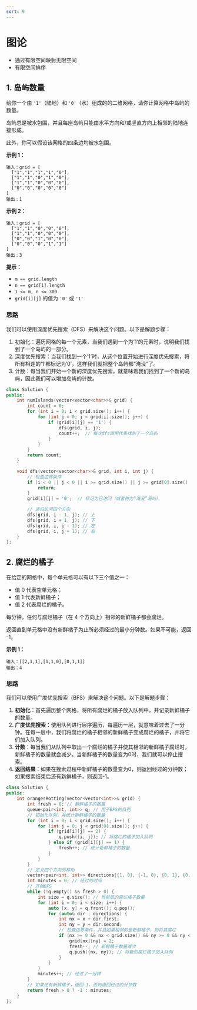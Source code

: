 ```yaml
---
sort: 9
---
```


# 图论

- 通过有限空间映射无限空间
- 有限空间排序

## 1. 岛屿数量

给你一个由 `'1'`（陆地）和 `'0'`（水）组成的的二维网格，请你计算网格中岛屿的数量。

岛屿总是被水包围，并且每座岛屿只能由水平方向和/或竖直方向上相邻的陆地连接形成。

此外，你可以假设该网格的四条边均被水包围。

**示例 1：**

```
输入：grid = [
  ["1","1","1","1","0"],
  ["1","1","0","1","0"],
  ["1","1","0","0","0"],
  ["0","0","0","0","0"]
]
输出：1
```

**示例 2：**

```
输入：grid = [
  ["1","1","0","0","0"],
  ["1","1","0","0","0"],
  ["0","0","1","0","0"],
  ["0","0","0","1","1"]
]
输出：3
```

**提示：**

-   `m == grid.length`
-   `n == grid[i].length`
-   `1 <= m, n <= 300`
-   `grid[i][j]` 的值为 `'0'` 或 `'1'`

### 思路

我们可以使用深度优先搜索（DFS）来解决这个问题。以下是解题步骤：
1. 初始化：遍历网格的每一个元素，当我们遇到一个为’1’的元素时，说明我们找到了一个岛屿的一部分。
2. 深度优先搜索：当我们找到一个’1’时，从这个位置开始进行深度优先搜索，将所有相连的’1’都标记为’0’，这样我们就把整个岛屿都“淹没”了。
3. 计数：每当我们开始一个新的深度优先搜索，就意味着我们找到了一个新的岛屿，因此我们可以增加岛屿的计数。

```cpp
class Solution {
public:
    int numIslands(vector<vector<char>>& grid) {
        int count = 0;
        for (int i = 0; i < grid.size(); i++) {
            for (int j = 0; j < grid[i].size(); j++) {
                if (grid[i][j] == '1') {
                    dfs(grid, i, j);
                    count++;  // 每次dfs调用代表找到了一个岛屿
                }
            }
        }
        return count;
    }

    void dfs(vector<vector<char>>& grid, int i, int j) {
        // 检查边界条件
        if (i < 0 || j < 0 || i >= grid.size() || j >= grid[0].size() || grid[i][j] == '0') {
            return;
        }
        grid[i][j] = '0';  // 标记为已访问（或者称为“淹没”岛屿）

        // 递归访问四个方向
        dfs(grid, i - 1, j); // 上
        dfs(grid, i + 1, j); // 下
        dfs(grid, i, j - 1); // 左
        dfs(grid, i, j + 1); // 右
    }
};
```

## 2. 腐烂的橘子

在给定的网格中，每个单元格可以有以下三个值之一：
- 值 0 代表空单元格；
- 值 1 代表新鲜橘子；
- 值 2 代表腐烂的橘子。

每分钟，任何与腐烂橘子（在 4 个方向上）相邻的新鲜橘子都会腐烂。

返回直到单元格中没有新鲜橘子为止所必须经过的最小分钟数。如果不可能，返回 -1。

**示例 1：**
```
输入：[[2,1,1],[1,1,0],[0,1,1]]
输出：4
```
### 思路
我们可以使用广度优先搜索（BFS）来解决这个问题。以下是解题步骤：
1. **初始化**：首先遍历整个网格，将所有腐烂的橘子放入队列中，并记录新鲜橘子的数量。
2. **广度优先搜索**：使用队列进行层序遍历，每遍历一层，就意味着过去了一分钟。在每一层中，我们将腐烂的橘子相邻的新鲜橘子变成腐烂的橘子，并将它们加入队列。
3. **计数**：每当我们从队列中取出一个腐烂的橘子并使其相邻的新鲜橘子腐烂时，新鲜橘子的数量就会减少。当新鲜橘子的数量变为0时，我们就可以停止搜索。
4. **返回结果**：如果在搜索过程中新鲜橘子的数量变为0，则返回经过的分钟数；如果搜索结束后还有新鲜橘子，则返回-1。

```cpp
class Solution {
public:
    int orangesRotting(vector<vector<int>>& grid) {
        int fresh = 0; // 新鲜橘子的数量
        queue<pair<int, int>> q; // 用于BFS的队列
        // 初始化队列，并统计新鲜橘子的数量
        for (int i = 0; i < grid.size(); i++) {
            for (int j = 0; j < grid[0].size(); j++) {
                if (grid[i][j] == 2) {
                    q.push({i, j}); // 将腐烂的橘子加入队列
                } else if (grid[i][j] == 1) {
                    fresh++; // 统计新鲜橘子的数量
                }
            }
        }
        // 定义四个方向的移动
        vector<pair<int, int>> directions{{1, 0}, {-1, 0}, {0, 1}, {0, -1}};
        int minutes = 0; // 经过的时间
        // 开始BFS
        while (!q.empty() && fresh > 0) {
            int size = q.size(); // 当前层的腐烂橘子数量
            for (int i = 0; i < size; i++) {
                auto [x, y] = q.front(); q.pop();
                for (auto& dir : directions) {
                    int nx = x + dir.first;
                    int ny = y + dir.second;
                    // 检查边界条件，并且如果相邻的是新鲜橘子，则将其腐烂
                    if (nx >= 0 && nx < grid.size() && ny >= 0 && ny < grid[0].size() && grid[nx][ny] == 1) {
                        grid[nx][ny] = 2;
                        fresh--; // 新鲜橘子数量减少
                        q.push({nx, ny}); // 将新的腐烂橘子加入队列
                    }
                }
            }
            minutes++; // 经过了一分钟
        }
        // 如果还有新鲜橘子，返回-1，否则返回经过的分钟数
        return fresh > 0 ? -1 : minutes;
    }
};
```
